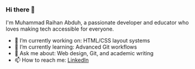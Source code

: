 ### Hi there 👋

I'm Muhammad Raihan Abduh, a passionate developer and educator who loves making tech accessible for everyone.

- 🔭 I’m currently working on: HTML/CSS layout systems
- 🌱 I’m currently learning: Advanced Git workflows
- 💬 Ask me about: Web design, Git, and academic writing
- 📫 How to reach me: [LinkedIn](www.linkedin.com/in/muhammad-raihan-abduh-a9b61a25b)
